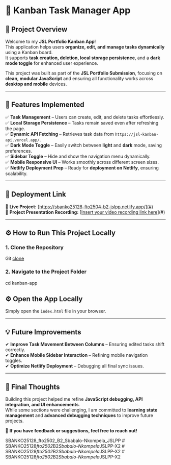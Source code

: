 # 🚀 Kanban Task Manager App

## 📌 Project Overview

Welcome to my **JSL Portfolio Kanban App**!  
This application helps users **organize, edit, and manage tasks dynamically** using a Kanban board.  
It supports **task creation, deletion, local storage persistence**, and a **dark mode toggle** for enhanced user experience.

This project was built as part of the **JSL Portfolio Submission**, focusing on **clean, modular JavaScript** and ensuring all functionality works across **desktop and mobile** devices.

---

## 🎯 Features Implemented

✅ **Task Management** – Users can create, edit, and delete tasks effortlessly.  
✅ **Local Storage Persistence** – Tasks remain saved even after refreshing the page.  
✅ **Dynamic API Fetching** – Retrieves task data from `https://jsl-kanban-api.vercel.app/`.  
✅ **Dark Mode Toggle** – Easily switch between **light** and **dark** mode, saving preferences.  
✅ **Sidebar Toggle** – Hide and show the navigation menu dynamically.  
✅ **Mobile Responsive UI** – Works smoothly across different screen sizes.  
✅ **Netlify Deployment Prep** – Ready for **deployment on Netlify**, ensuring scalability.

---

## 🚀 Deployment Link

🔗 **Live Project:** [https://sbanko25128-fto2504-b2-jslpp.netlify.app/](#)  
🔗 **Project Presentation Recording:** [[Insert your video recording link here](https://www.veed.io/view/b95c8a5d-ce24-437e-b418-f801efb08a35?panel=share)](#)

---

## ⚙️ How to Run This Project Locally

### **1. Clone the Repository**

Git [clone](https://github.com/Sbubz-XI/SBANKO25128_fto2502_B2_Sbabalo-Nkompela_JSLPP)

### **2. Navigate to the Project Folder**

cd kanban-app

## ⚙️ Open the App Locally

Simply open the `index.html` file in your browser.

---

## 💡 Future Improvements

✔ **Improve Task Movement Between Columns** – Ensuring edited tasks shift correctly.  
✔ **Enhance Mobile Sidebar Interaction** – Refining mobile navigation toggles.  
✔ **Optimize Netlify Deployment** – Debugging all final sync issues.

---

## 🎤 Final Thoughts

Building this project helped me refine **JavaScript debugging, API integration, and UI enhancements**.  
While some sections were challenging, I am committed to **learning state management** and **advanced debugging techniques** to improve future projects.

📢 **If you have feedback or suggestions, feel free to reach out!**

SBANKO25128_fto2502_B2_Sbabalo-Nkompela_JSLPP
#   S B A N K O 2 5 1 2 8 _ f t o 2 5 0 2 _ B 2 _ S b a b a l o - N k o m p e l a _ J S L P P - X 2  
 #   S B A N K O 2 5 1 2 8 _ f t o 2 5 0 2 _ B 2 _ S b a b a l o - N k o m p e l a _ J S L P P - X 2  
 #   S B A N K O 2 5 1 2 8 _ f t o 2 5 0 2 _ B 2 _ S b a b a l o - N k o m p e l a _ J S L P P - X 2  
 